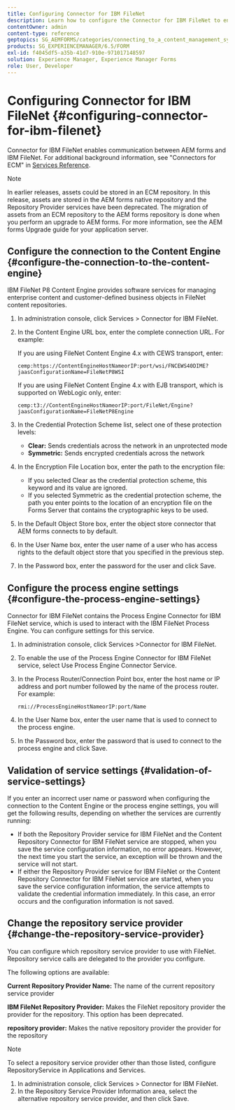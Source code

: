 ```yaml
---
title: Configuring Connector for IBM FileNet
description: Learn how to configure the Connector for IBM FileNet to enable communication between AEM forms and IBM FileNet.
contentOwner: admin
content-type: reference
geptopics: SG_AEMFORMS/categories/connecting_to_a_content_management_system
products: SG_EXPERIENCEMANAGER/6.5/FORM
exl-id: f4045df5-a35b-41d7-910e-971017148597
solution: Experience Manager, Experience Manager Forms
role: User, Developer
---
```

# Configuring Connector for IBM FileNet {#configuring-connector-for-ibm-filenet}

Connector for IBM FileNet enables communication between AEM forms and IBM FileNet. For additional background information, see "Connectors for ECM" in [Services Reference](https://www.adobe.com/go/learn_aemforms_services_63).

>[!NOTE]
>
>In earlier releases, assets could be stored in an ECM repository. In this release, assets are stored in the AEM forms native repository and the Repository Provider services have been deprecated. The migration of assets from an ECM repository to the AEM forms repository is done when you perform an upgrade to AEM forms. For more information, see the AEM forms Upgrade guide for your application server.

## Configure the connection to the Content Engine {#configure-the-connection-to-the-content-engine}

IBM FileNet P8 Content Engine provides software services for managing enterprise content and customer-defined business objects in FileNet content repositories.

1. In administration console, click Services &gt; Connector for IBM FileNet.
1. In the Content Engine URL box, enter the complete connection URL. For example:

   If you are using FileNet Content Engine 4.x with CEWS transport, enter:

   `cemp:https://ContentEngineHostNameorIP:port/wsi/FNCEWS40DIME?jaasConfigurationName=FileNetP8WSI`

   If you are using FileNet Content Engine 4.x with EJB transport, which is supported on WebLogic only, enter:

   `cemp:t3://ContentEngineHostNameorIP:port/FileNet/Engine?jaasConfigurationName=FileNetP8Engine`

1. In the Credential Protection Scheme list, select one of these protection levels:

    * **Clear:** Sends credentials across the network in an unprotected mode
    * **Symmetric:** Sends encrypted credentials across the network

1. In the Encryption File Location box, enter the path to the encryption file:

    * If you selected Clear as the credential protection scheme, this keyword and its value are ignored.
    * If you selected Symmetric as the credential protection scheme, the path you enter points to the location of an encryption file on the Forms Server that contains the cryptographic keys to be used.

1. In the Default Object Store box, enter the object store connector that AEM forms connects to by default.
1. In the User Name box, enter the user name of a user who has access rights to the default object store that you specified in the previous step.
1. In the Password box, enter the password for the user and click Save.

## Configure the process engine settings {#configure-the-process-engine-settings}

Connector for IBM FileNet contains the Process Engine Connector for IBM FileNet service, which is used to interact with the IBM FileNet Process Engine. You can configure settings for this service.

1. In administration console, click Services &gt;Connector for IBM FileNet.
1. To enable the use of the Process Engine Connector for IBM FileNet service, select Use Process Engine Connector Service.
1. In the Process Router/Connection Point box, enter the host name or IP address and port number followed by the name of the process router. For example:

   `rmi://ProcessEngineHostNameorIP:port/Name`

1. In the User Name box, enter the user name that is used to connect to the process engine.
1. In the Password box, enter the password that is used to connect to the process engine and click Save.

## Validation of service settings {#validation-of-service-settings}

If you enter an incorrect user name or password when configuring the connection to the Content Engine or the process engine settings, you will get the following results, depending on whether the services are currently running:

* If both the Repository Provider service for IBM FileNet and the Content Repository Connector for IBM FileNet service are stopped, when you save the service configuration information, no error appears. However, the next time you start the service, an exception will be thrown and the service will not start.
* If either the Repository Provider service for IBM FileNet or the Content Repository Connector for IBM FileNet service are started, when you save the service configuration information, the service attempts to validate the credential information immediately. In this case, an error occurs and the configuration information is not saved.

## Change the repository service provider {#change-the-repository-service-provider}

You can configure which repository service provider to use with FileNet. Repository service calls are delegated to the provider you configure.

The following options are available:

**Current Repository Provider Name:** The name of the current repository service provider

**IBM FileNet Repository Provider:** Makes the FileNet repository provider the provider for the repository. This option has been deprecated.

**repository provider:** Makes the native repository provider the provider for the repository

>[!NOTE]
>
>To select a repository service provider other than those listed, configure RepositoryService in Applications and Services. <!-- Fix broken link(See Managing Services) -->

1. In administration console, click Services > Connector for IBM FileNet.
1. In the Repository Service Provider Information area, select the alternative repository service provider, and then click Save.
